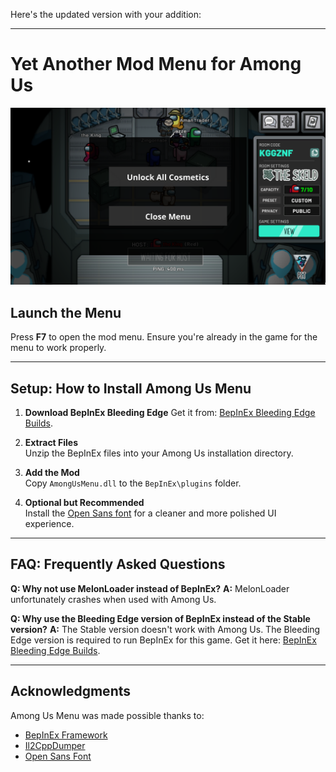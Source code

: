 Here's the updated version with your addition:

---

# **Yet Another Mod Menu for Among Us**

![Preview of Among Us Menu](AmongUsMenu.png)

## **Launch the Menu**
Press **F7** to open the mod menu. Ensure you're already in the game for the menu to work properly.

---

## **Setup: How to Install Among Us Menu**

1. **Download BepInEx Bleeding Edge**
   Get it from: [BepInEx Bleeding Edge Builds](https://builds.bepinex.dev/projects/bepinex_be).

2. **Extract Files**  
   Unzip the BepInEx files into your Among Us installation directory.

3. **Add the Mod**  
   Copy `AmongUsMenu.dll` to the `BepInEx\plugins` folder.

4. **Optional but Recommended**  
   Install the [Open Sans font](https://fonts.google.com/specimen/Open+Sans) for a cleaner and more polished UI experience.

---

## **FAQ: Frequently Asked Questions**

**Q: Why not use MelonLoader instead of BepInEx?**
**A:** MelonLoader unfortunately crashes when used with Among Us.

**Q: Why use the Bleeding Edge version of BepInEx instead of the Stable version?**
**A:** The Stable version doesn't work with Among Us. The Bleeding Edge version is required to run BepInEx for this game.
Get it here: [BepInEx Bleeding Edge Builds](https://builds.bepinex.dev/projects/bepinex_be).

---

## **Acknowledgments**
Among Us Menu was made possible thanks to:
- [BepInEx Framework](https://github.com/BepInEx/BepInEx)
- [Il2CppDumper](https://github.com/Perfare/Il2CppDumper)
- [Open Sans Font](https://fonts.google.com/specimen/Open+Sans)

